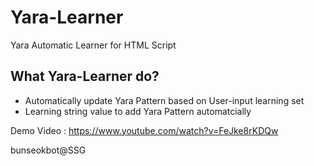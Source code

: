 # Yara-Learner
Yara Automatic Learner for HTML Script


## What Yara-Learner do?
- Automatically update Yara Pattern based on User-input learning set
- Learning string value to add Yara Pattern automatcially

Demo Video : https://www.youtube.com/watch?v=FeJke8rKDQw

bunseokbot@SSG
